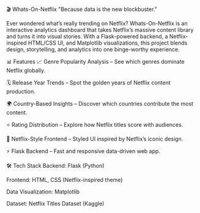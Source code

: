 🎬 Whats-On-Netflix
"Because data is the new blockbuster."

Ever wondered what’s really trending on Netflix?
Whats-On-Netflix is an interactive analytics dashboard that takes Netflix’s massive content library and turns it into visual stories.
With a Flask-powered backend, a Netflix-inspired HTML/CSS UI, and Matplotlib visualizations, this project blends design, storytelling, and analytics into one binge-worthy experience.

📊 Features
📈 Genre Popularity Analysis – See which genres dominate Netflix globally.

🗓 Release Year Trends – Spot the golden years of Netflix content production.

🌍 Country-Based Insights – Discover which countries contribute the most content.

⭐ Rating Distribution – Explore how Netflix titles score with audiences.

🎨 Netflix-Style Frontend – Styled UI inspired by Netflix’s iconic design.

⚡ Flask Backend – Fast and responsive data-driven web app.

🛠 Tech Stack
Backend: Flask (Python)

Frontend: HTML, CSS (Netflix-inspired theme)

Data Visualization: Matplotlib

Dataset: Netflix Titles Dataset (Kaggle)
